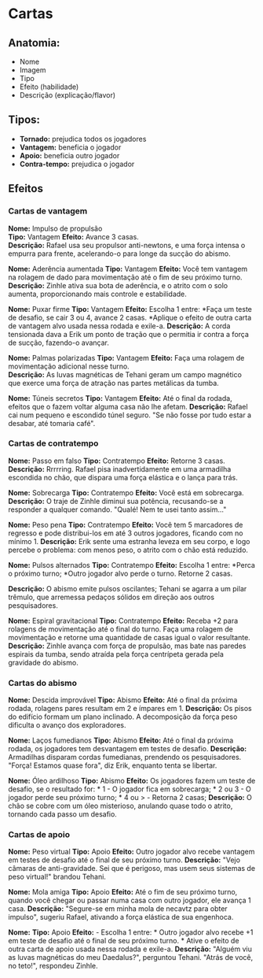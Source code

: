 # Cartas

## Anatomia:
- Nome
- Imagem
- Tipo
- Efeito (habilidade)
- Descrição (explicação/flavor)

## Tipos:
- **Tornado:** prejudica todos os jogadores
- **Vantagem:** beneficia o jogador
- **Apoio:** beneficia outro jogador
- **Contra-tempo:** prejudica o jogador

## Efeitos

### Cartas de vantagem

**Nome:** Impulso de propulsão  
**Tipo:** Vantagem
**Efeito:** Avance 3 casas.  
**Descrição:** Rafael usa seu propulsor anti-newtons, e uma força intensa o empurra para frente, acelerando-o para longe da sucção do abismo.

**Nome:** Aderência aumentada
**Tipo:** Vantagem
**Efeito:** Você tem vantagem na rolagem de dado para movimentação até o fim de seu próximo turno.
**Descrição:** Zinhle ativa sua bota de aderência, e o atrito com o solo aumenta, proporcionando mais controle e estabilidade.

**Nome:** Puxar firme
**Tipo:** Vantagem
**Efeito:** Escolha 1 entre:
*Faça um teste de desafio, se cair 3 ou 4, avance 2 casas.
*Aplique o efeito de outra carta de vantagem alvo usada nessa rodada e exile-a.
**Descrição:** A corda tensionada dava a Erik um ponto de tração que o permitia ir contra a força de sucção, fazendo-o avançar. 

**Nome:** Palmas polarizadas
**Tipo:** Vantagem
**Efeito:** Faça uma rolagem de movimentação adicional nesse turno.  
**Descrição:** As luvas magnéticas de Tehani geram um campo magnético que exerce uma força de atração nas partes metálicas da tumba.

**Nome:** Túneis secretos
**Tipo:** Vantagem
**Efeito:** Até o final da rodada, efeitos que o fazem voltar alguma casa não lhe afetam.
**Descrição:** Rafael cai num pequeno e escondido túnel seguro. "Se não fosse por tudo estar a desabar, até tomaria café".

### Cartas de contratempo

**Nome:** Passo em falso
**Tipo:** Contratempo
**Efeito:** Retorne 3 casas.
**Descrição:** Rrrrring. Rafael pisa inadvertidamente em uma armadilha escondida no chão, que dispara uma força elástica e o lança para trás.

**Nome:** Sobrecarga
**Tipo:** Contratempo
**Efeito:** Você está em sobrecarga.
**Descrição:** O traje de Zinhle diminui sua potência, recusando-se a responder a qualquer comando. "Qualé! Nem te usei tanto assim..."

**Nome:** Peso pena
**Tipo:** Contratempo
**Efeito:** Você tem 5 marcadores de regresso e pode distribui-los em até 3 outros jogadores, ficando com no mínimo 1.
**Descrição:** Erik sente uma estranha leveza em seu corpo, e logo percebe o problema: com menos peso, o atrito com o chão está reduzido.

**Nome:** Pulsos alternados
**Tipo:** Contratempo
**Efeito:**  Escolha 1 entre:
*Perca o próximo turno;
*Outro jogador alvo perde o turno. Retorne 2 casas.
  
  **Descrição:** O abismo emite pulsos oscilantes; Tehani se agarra a um pilar trêmulo, que arremessa pedaços sólidos em direção aos outros pesquisadores.

**Nome:** Espiral gravitacional
**Tipo:** Contratempo
**Efeito:** Receba +2 para rolagens de movimentação até o final do turno. Faça uma rolagem de movimentação e retorne uma quantidade de casas igual o valor resultante.
**Descrição:** Zinhle avança com força de propulsão, mas bate nas paredes espirais da tumba, sendo atraída pela força centrípeta gerada pela gravidade do abismo.

### Cartas do abismo

**Nome:** Descida improvável
**Tipo:** Abismo
**Efeito:** Até o final da próxima rodada, rolagens pares resultam em 2 e ímpares em 1.
**Descrição:** Os pisos do edifício formam um plano inclinado. A decomposição da força peso dificulta o avanço dos exploradores.

**Nome:** Laços fumedianos
**Tipo:** Abismo
**Efeito:** Até o final da próxima rodada, os jogadores tem desvantagem em testes de desafio.
**Descrição:** Armadilhas disparam cordas fumedianas, prendendo os pesquisadores. "Força! Estamos quase fora", diz Erik, enquanto tenta se libertar.

**Nome:** Óleo ardilhoso
**Tipo:** Abismo
**Efeito:** Os jogadores fazem um teste de desafio, se o resultado for:
	* 1 - O jogador fica em sobrecarga;
	* 2 ou 3 - O jogador perde seu próximo turno;
	* 4 ou > - Retorna 2 casas;
**Descrição:** O chão se cobre com um óleo misterioso, anulando quase todo o atrito, tornando cada passo um desafio.

### Cartas de apoio

**Nome:** Peso virtual
**Tipo:** Apoio
**Efeito:** Outro jogador alvo recebe vantagem em testes de desafio até o final de seu próximo turno.
**Descrição:** "Vejo câmaras de anti-gravidade. Sei que é perigoso, mas usem seus sistemas de peso virtual!" brandou Tehani.

**Nome:** Mola amiga
**Tipo:** Apoio
**Efeito:** Até o fim de seu próximo turno, quando você chegar ou passar numa casa com outro jogador, ele avança 1 casa. 
**Descrição:** "Segure-se em minha mola de necavtz para obter impulso", sugeriu Rafael, ativando a força elástica de sua engenhoca.

**Nome:** 
**Tipo:** Apoio
**Efeito:** - Escolha 1 entre:
    * Outro jogador alvo recebe +1 em teste de desafio até o final de seu próximo turno.
    * Ative o efeito de outra carta de apoio usada nessa rodada e exile-a.
**Descrição:** "Alguém viu as luvas magnéticas do meu Daedalus?", perguntou Tehani. "Atrás de você, no teto!", respondeu Zinhle.